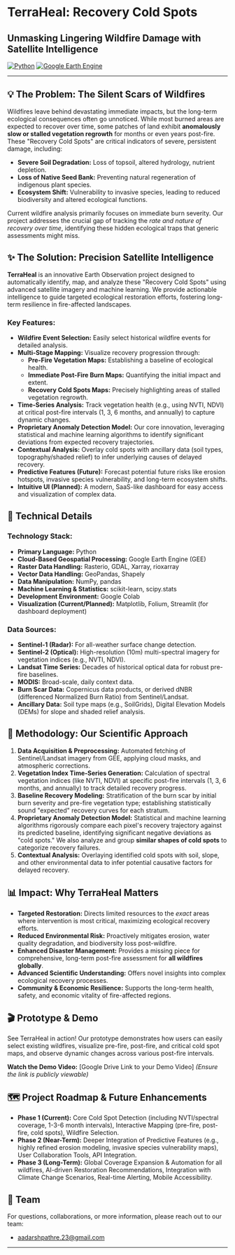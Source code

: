 # TerraHeal: Recovery Cold Spots

## Unmasking Lingering Wildfire Damage with Satellite Intelligence

[![Python](https://img.shields.io/badge/Python-3.9%2B-blue?style=flat-square&logo=python)](https://www.python.org/)
[![Google Earth Engine](https://img.shields.io/badge/Google%20Earth%20Engine-API-green?style=flat-square&logo=google-cloud)](https://earthengine.google.com/)


---

## 💡 The Problem: The Silent Scars of Wildfires

Wildfires leave behind devastating immediate impacts, but the long-term ecological consequences often go unnoticed. While most burned areas are expected to recover over time, some patches of land exhibit **anomalously slow or stalled vegetation regrowth** for months or even years post-fire. These "Recovery Cold Spots" are critical indicators of severe, persistent damage, including:

* **Severe Soil Degradation:** Loss of topsoil, altered hydrology, nutrient depletion.
* **Loss of Native Seed Bank:** Preventing natural regeneration of indigenous plant species.
* **Ecosystem Shift:** Vulnerability to invasive species, leading to reduced biodiversity and altered ecological functions.

Current wildfire analysis primarily focuses on immediate burn severity. Our project addresses the crucial gap of tracking the *rate and nature of recovery over time*, identifying these hidden ecological traps that generic assessments might miss.

## ✨ The Solution: Precision Satellite Intelligence

**TerraHeal** is an innovative Earth Observation project designed to automatically identify, map, and analyze these "Recovery Cold Spots" using advanced satellite imagery and machine learning. We provide actionable intelligence to guide targeted ecological restoration efforts, fostering long-term resilience in fire-affected landscapes.

### Key Features:

* **Wildfire Event Selection:** Easily select historical wildfire events for detailed analysis.
* **Multi-Stage Mapping:** Visualize recovery progression through:
    * **Pre-Fire Vegetation Maps:** Establishing a baseline of ecological health.
    * **Immediate Post-Fire Burn Maps:** Quantifying the initial impact and extent.
    * **Recovery Cold Spots Maps:** Precisely highlighting areas of stalled vegetation regrowth.
* **Time-Series Analysis:** Track vegetation health (e.g., using NVTI, NDVI) at critical post-fire intervals (1, 3, 6 months, and annually) to capture dynamic changes.
* **Proprietary Anomaly Detection Model:** Our core innovation, leveraging statistical and machine learning algorithms to identify significant deviations from expected recovery trajectories.
* **Contextual Analysis:** Overlay cold spots with ancillary data (soil types, topography/shaded relief) to infer underlying causes of delayed recovery.
* **Predictive Features (Future):** Forecast potential future risks like erosion hotspots, invasive species vulnerability, and long-term ecosystem shifts.
* **Intuitive UI (Planned):** A modern, SaaS-like dashboard for easy access and visualization of complex data.

## 🚀 Technical Details

### Technology Stack:

* **Primary Language:** Python
* **Cloud-Based Geospatial Processing:** Google Earth Engine (GEE)
* **Raster Data Handling:** Rasterio, GDAL, Xarray, rioxarray
* **Vector Data Handling:** GeoPandas, Shapely
* **Data Manipulation:** NumPy, pandas
* **Machine Learning & Statistics:** scikit-learn, scipy.stats
* **Development Environment:** Google Colab
* **Visualization (Current/Planned):** Matplotlib, Folium, Streamlit (for dashboard deployment)

### Data Sources:

* **Sentinel-1 (Radar):** For all-weather surface change detection.
* **Sentinel-2 (Optical):** High-resolution (10m) multi-spectral imagery for vegetation indices (e.g., NVTI, NDVI).
* **Landsat Time Series:** Decades of historical optical data for robust pre-fire baselines.
* **MODIS:** Broad-scale, daily context data.
* **Burn Scar Data:** Copernicus data products, or derived dNBR (differenced Normalized Burn Ratio) from Sentinel/Landsat.
* **Ancillary Data:** Soil type maps (e.g., SoilGrids), Digital Elevation Models (DEMs) for slope and shaded relief analysis.

## 🔬 Methodology: Our Scientific Approach

1.  **Data Acquisition & Preprocessing:** Automated fetching of Sentinel/Landsat imagery from GEE, applying cloud masks, and atmospheric corrections.
2.  **Vegetation Index Time-Series Generation:** Calculation of spectral vegetation indices (like NVTI, NDVI) at specific post-fire intervals (1, 3, 6 months, and annually) to track detailed recovery progress.
3.  **Baseline Recovery Modeling:** Stratification of the burn scar by initial burn severity and pre-fire vegetation type; establishing statistically sound "expected" recovery curves for each stratum.
4.  **Proprietary Anomaly Detection Model:** Statistical and machine learning algorithms rigorously compare each pixel's recovery trajectory against its predicted baseline, identifying significant negative deviations as "cold spots." We also analyze and group **similar shapes of cold spots** to categorize recovery failures.
5.  **Contextual Analysis:** Overlaying identified cold spots with soil, slope, and other environmental data to infer potential causative factors for delayed recovery.

## 📊 Impact: Why TerraHeal Matters

* **Targeted Restoration:** Directs limited resources to the *exact* areas where intervention is most critical, maximizing ecological recovery efforts.
* **Reduced Environmental Risk:** Proactively mitigates erosion, water quality degradation, and biodiversity loss post-wildfire.
* **Enhanced Disaster Management:** Provides a missing piece for comprehensive, long-term post-fire assessment for **all wildfires globally**.
* **Advanced Scientific Understanding:** Offers novel insights into complex ecological recovery processes.
* **Community & Economic Resilience:** Supports the long-term health, safety, and economic vitality of fire-affected regions.

## 🎬 Prototype & Demo

See TerraHeal in action! Our prototype demonstrates how users can easily select existing wildfires, visualize pre-fire, post-fire, and critical cold spot maps, and observe dynamic changes across various post-fire intervals.

**Watch the Demo Video:** [Google Drive Link to your Demo Video]
*(Ensure the link is publicly viewable)*

## 🗺️ Project Roadmap & Future Enhancements

* **Phase 1 (Current):** Core Cold Spot Detection (including NVTI/spectral coverage, 1-3-6 month intervals), Interactive Mapping (pre-fire, post-fire, cold spots), Wildfire Selection.
* **Phase 2 (Near-Term):** Deeper Integration of Predictive Features (e.g., highly refined erosion modeling, invasive species vulnerability maps), User Collaboration Tools, API Integration.
* **Phase 3 (Long-Term):** Global Coverage Expansion & Automation for all wildfires, AI-driven Restoration Recommendations, Integration with Climate Change Scenarios, Real-time Alerting, Mobile Accessibility.



## 📧 Team

For questions, collaborations, or more information, please reach out to our team:

* aadarshpathre.23@gmail.com



---
